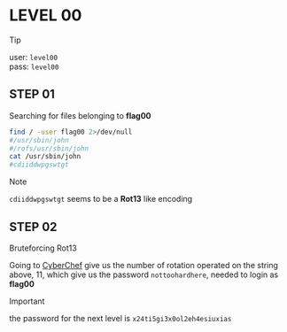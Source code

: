 # LEVEL 00

> [!TIP]
> user: `level00` <br>
> pass: `level00`

## STEP 01

Searching for files belonging to **flag00**

```bash
find / -user flag00 2>/dev/null
#/usr/sbin/john
#/rofs/usr/sbin/john
cat /usr/sbin/john
#cdiiddwpgswtgt
```

> [!NOTE]
> `cdiiddwpgswtgt` seems to be a **Rot13** like encoding

## STEP 02

Bruteforcing Rot13

Going to [CyberChef](https://gchq.github.io/CyberChef/#recipe=ROT13_Brute_Force(true,true,false,100,0,true,'')&input=Y2RpaWRkd3Bnc3d0Z3Q)
give us the number of rotation operated on the string above, 11, which give us
the password `nottoohardhere`, needed to login as **flag00**

> [!IMPORTANT]
> the password for the next level is `x24ti5gi3x0ol2eh4esiuxias`
